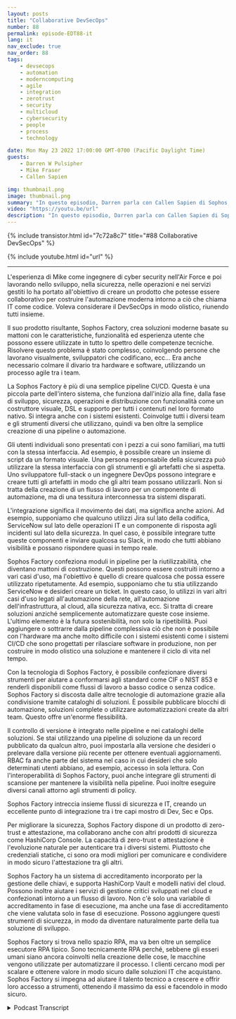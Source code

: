 ```yaml
---
layout: posts
title: "Collaborative DevSecOps"
number: 88
permalink: episode-EDT88-it
lang: it
nav_exclude: true
nav_order: 88
tags:
    - devsecops
    - automation
    - moderncomputing
    - agile
    - integration
    - zerotrust
    - security
    - multicloud
    - cybersecurity
    - people
    - process
    - technology

date: Mon May 23 2022 17:00:00 GMT-0700 (Pacific Daylight Time)
guests:
    - Darren W Pulsipher
    - Mike Fraser
    - Callen Sapien

img: thumbnail.png
image: thumbnail.png
summary: "In questo episodio, Darren parla con Callen Sapien di Sophos, Direttore del Product Management di Sophos Factory e Mike Fraser, VP di DevSecOps, riguardo al loro prodotto che permette una vera collaborazione in SecDevOps."
video: "https://youtu.be/url"
description: "In questo episodio, Darren parla con Callen Sapien di Sophos, Direttore del Product Management di Sophos Factory e Mike Fraser, VP di DevSecOps, riguardo al loro prodotto che permette una vera collaborazione in SecDevOps."
---
```


<div>
{% include transistor.html id="7c72a8c7" title="#88 Collaborative DevSecOps" %}

{% include youtube.html id="url" %}
</div>

---

L'esperienza di Mike come ingegnere di cyber security nell'Air Force e poi lavorando nello sviluppo, nella sicurezza, nelle operazioni e nei servizi gestiti lo ha portato all'obiettivo di creare un prodotto che potesse essere collaborativo per costruire l'automazione moderna intorno a ciò che chiama IT come codice. Voleva considerare il DevSecOps in modo olistico, riunendo tutti insieme.

Il suo prodotto risultante, Sophos Factory, crea soluzioni moderne basate su mattoni con le caratteristiche, funzionalità ed esperienza utente che possono essere utilizzate in tutto lo spettro delle competenze tecniche. Risolvere questo problema è stato complesso, coinvolgendo persone che lavorano visualmente, sviluppatori che codificano, ecc... Era anche necessario colmare il divario tra hardware e software, utilizzando un processo agile tra i team.

La Sophos Factory è più di una semplice pipeline CI/CD. Questa è una piccola parte dell'intero sistema, che funziona dall'inizio alla fine, dalla fase di sviluppo, sicurezza, operazioni e distribuzione con funzionalità come un costruttore visuale, DSL e supporto per tutti i contenuti nel loro formato nativo. Si integra anche con i sistemi esistenti. Coinvolge tutti i diversi team e gli strumenti diversi che utilizzano, quindi va ben oltre la semplice creazione di una pipeline o automazione.

Gli utenti individuali sono presentati con i pezzi a cui sono familiari, ma tutti con la stessa interfaccia. Ad esempio, è possibile creare un insieme di script da un formato visuale. Una persona responsabile della sicurezza può utilizzare la stessa interfaccia con gli strumenti e gli artefatti che si aspetta. Uno sviluppatore full-stack o un ingegnere DevOps possono integrare e creare tutti gli artefatti in modo che gli altri team possano utilizzarli. Non si tratta della creazione di un flusso di lavoro per un componente di automazione, ma di una tessitura interconnessa tra sistemi disparati.

L'integrazione significa il movimento dei dati, ma significa anche azioni. Ad esempio, supponiamo che qualcuno utilizzi Jira sul lato della codifica, ServiceNow sul lato delle operazioni IT e un componente di risposta agli incidenti sul lato della sicurezza. In quel caso, è possibile integrare tutte queste componenti e inviare qualcosa su Slack, in modo che tutti abbiano visibilità e possano rispondere quasi in tempo reale.

Sophos Factory confeziona moduli in pipeline per la riutilizzabilità, che diventano mattoni di costruzione. Questi possono essere costruiti intorno a vari casi d'uso, ma l'obiettivo è quello di creare qualcosa che possa essere utilizzato ripetutamente. Ad esempio, supponiamo che tu stia utilizzando ServiceNow e desideri creare un ticket. In questo caso, lo utilizzi in vari altri casi d'uso legati all'automazione della rete, all'automazione dell'infrastruttura, al cloud, alla sicurezza nativa, ecc. Si tratta di creare soluzioni anziché semplicemente automatizzare queste cose insieme. L'ultimo elemento è la futura sostenibilità, non solo la ripetibilità. Puoi aggiungere o sottrarre dalla pipeline complessiva ciò che non è possibile con l'hardware ma anche molto difficile con i sistemi esistenti come i sistemi CI/CD che sono progettati per rilasciare software in produzione, non per costruire in modo olistico una soluzione e mantenere il ciclo di vita nel tempo.

Con la tecnologia di Sophos Factory, è possibile confezionare diversi strumenti per aiutare a conformarsi agli standard come CIF o NIST 853 e renderli disponibili come flussi di lavoro a basso codice o senza codice. Sophos Factory si discosta dalle altre tecnologie di automazione grazie alla condivisione tramite cataloghi di soluzioni. È possibile pubblicare blocchi di automazione, soluzioni complete o utilizzare automatizzazioni create da altri team. Questo offre un'enorme flessibilità.

Il controllo di versione è integrato nelle pipeline e nei cataloghi delle soluzioni. Se stai utilizzando una pipeline di soluzione da un record pubblicato da qualcun altro, puoi impostarla alla versione che desideri o prelevare dalla versione più recente per ottenere eventuali aggiornamenti. RBAC fa anche parte del sistema nel caso in cui desideri che solo determinati utenti abbiano, ad esempio, accesso in sola lettura. Con l'interoperabilità di Sophos Factory, puoi anche integrare gli strumenti di scansione per mantenere la visibilità nella pipeline. Puoi inoltre eseguire diversi canali attorno agli strumenti di policy.

Sophos Factory intreccia insieme flussi di sicurezza e IT, creando un eccellente punto di integrazione tra i tre capi mostro di Dev, Sec e Ops.

Per migliorare la sicurezza, Sophos Factory dispone di un prodotto di zero-trust e attestazione, ma collaborano anche con altri prodotti di sicurezza come HashiCorp Console. La capacità di zero-trust e attestazione è l'evoluzione naturale per autenticare tra i diversi sistemi. Piuttosto che credenziali statiche, ci sono ora modi migliori per comunicare e condividere in modo sicuro l'attestazione tra gli altri.

Sophos Factory ha un sistema di accreditamento incorporato per la gestione delle chiavi, e supporta HashiCorp Vault e modelli nativi del cloud. Possono inoltre aiutare i servizi di gestione critici sviluppati nel cloud e confezionati intorno a un flusso di lavoro. Non c'è solo una variabile di accreditamento in fase di esecuzione, ma anche una fase di accreditamento che viene valutata solo in fase di esecuzione. Possono aggiungere questi strumenti di sicurezza, in modo da diventare naturalmente parte della tua soluzione di sviluppo.

Sophos Factory si trova nello spazio RPA, ma va ben oltre un semplice esecutore RPA tipico. Sono tecnicamente RPA perché, sebbene gli esseri umani siano ancora coinvolti nella creazione delle cose, le macchine vengono utilizzate per automatizzare il processo. I clienti cercano modi per scalare e ottenere valore in modo sicuro dalle soluzioni IT che acquistano. Sophos Factory si impegna ad aiutare il talento tecnico a crescere e offrir loro accesso a strumenti, ottenendo il massimo da essi e facendolo in modo sicuro.



<details>
<summary> Podcast Transcript </summary>

<p></p>

</details>
